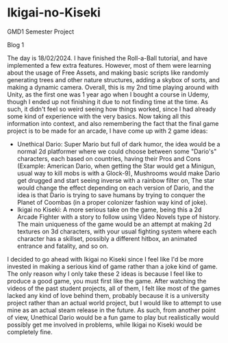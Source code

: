 # Ikigai-no-Kiseki
GMD1 Semester Project

Blog 1 

The day is 18/02/2024. I have finished the Roll-a-Ball tutorial, and have implemented a few extra features. However, most of them were learning about the usage of Free Assets, and making basic scripts like randomly generating trees and other nature structures, adding a skybox of sorts, and making a dynamic camera. 
Overall, this is my 2nd time playing around with Unity, as the first one was 1 year ago when I bought a course in Udemy, though I ended up not finishing it due to not finding time at the time. As such, it didn't feel so weird seeing how things worked, since I had already some kind of experience with the very basics.
Now taking all this information into context, and also remembering the fact that the final game project is to be made for an arcade, I have come up with 2 game ideas:
- Unethical Dario: Super Mario but full of dark humor, the idea would be a normal 2d platformer where we could choose between some "Dario's" characters, each based on countries, having their Pros and Cons (Example: American Dario, when getting the Star would get a Minigun, usual way to kill mobs is with a Glock-9), Mushrooms would make Dario get drugged and start seeing inverse with a rainbow filter on, The star would change the effect depending on each version of Dario, and the idea is that Dario is trying to save humans by trying to conquer the Planet of Coombas (in a proper colonizer fashion way kind of joke).
- Ikigai no Kiseki: A more serious take on the game, being this a 2d Arcade Fighter with a story to follow using Video Novels type of history. The main uniqueness of the game would be an attempt at making 2d textures on 3d characters, with your usual fighting system where each character has a skillset, possibly a different hitbox, an animated entrance and fatality, and so on.

I decided to go ahead with Ikigai no Kiseki since I feel like I'd be more invested in making a serious kind of game rather than a joke kind of game. The only reason why I only take these 2 ideas is because I feel like to produce a good game, you must first like the game. After watching the videos of the past student projects, all of them, I felt like most of the games lacked any kind of love behind them, probably because it is a university project rather than an actual world project, but I would like to attempt to use mine as an actual steam release in the future. As such, from another point of view, Unethical Dario would be a fun game to play but realistically would possibly get me involved in problems, while Ikigai no Kiseki would be completely fine.

